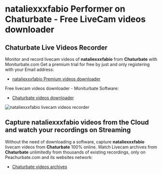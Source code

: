 # nataliexxxfabio Performer on Chaturbate - Free LiveCam videos downloader

## Chaturbate Live Videos Recorder

Monitor and record livecam videos of **nataliexxxfabio** from **Chaturbate** with Moniturbate.com
Get a premium trial for free by just and only registering with your Email address:
* [nataliexxxfabio Premium videos downloader](https://moniturbate.com/request-demo-licence-key.html)

Free livecam videos downloader - Moniturbate Software:
* [Chaturbate videos downloader](https://moniturbate.com/moniturbate-download-software.html)

![nataliexxxfabio livecam videos recorder](https://peachurnet.com/templates/moniturbate-software.png)


## Capture nataliexxxfabio videos from the Cloud and watch your recordings on Streaming

Without the need of downloading a software, capture **nataliexxxfabio** livecam videos from **Chaturbate** 100% online.
Watch Livecam archives from **Chaturbate** unlimitedly from thousands of existing recordings, only on Peachurbate.com and its websites network:
* [Chaturbate videos archives](https://peachurnet.com/)